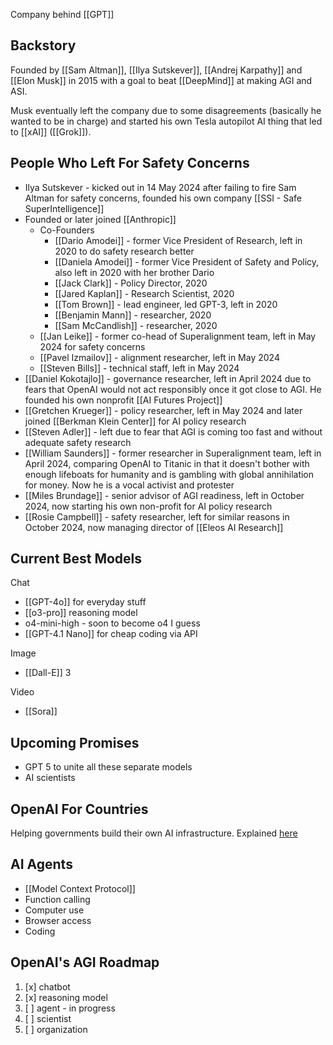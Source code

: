 Company behind [[GPT]]

## Backstory
Founded by [[Sam Altman]], [[Ilya Sutskever]], [[Andrej Karpathy]] and [[Elon Musk]] in 2015 with a goal to beat [[DeepMind]] at making AGI and ASI.

Musk eventually left the company due to some disagreements (basically he wanted to be in charge) and started his own Tesla autopilot AI thing that led to [[xAI]] ([[Grok]]).

## People Who Left For Safety Concerns
- Ilya Sutskever - kicked out in 14 May 2024 after failing to fire Sam Altman for safety concerns, founded his own company [[SSI - Safe SuperIntelligence]]
- Founded or later joined [[Anthropic]]
	- Co-Founders
		- [[Dario Amodei]] - former Vice President of Research, left in 2020 to do safety research better
		- [[Daniela Amodei]] - former Vice President of Safety and Policy, also left in 2020 with her brother Dario
		- [[Jack Clark]] - Policy Director, 2020
		- [[Jared Kaplan]] - Research Scientist, 2020
		- [[Tom Brown]] - lead engineer, led GPT-3, left in 2020
		- [[Benjamin Mann]] - researcher, 2020
		- [[Sam McCandlish]] - researcher, 2020
	- [[Jan Leike]] - former co-head of Superalignment team, left in May 2024 for safety concerns
	- [[Pavel Izmailov]] - alignment researcher, left in May 2024
	- [[Steven Bills]] - technical staff, left in May 2024
- [[Daniel Kokotajlo]] - governance researcher, left in April 2024 due to fears that OpenAI would not act responsibly once it got close to AGI. He founded his own nonprofit [[AI Futures Project]]
- [[Gretchen Krueger]] - policy researcher, left in May 2024 and later joined [[Berkman Klein Center]] for AI policy research
- [[Steven Adler]] - left due to fear that AGI is coming too fast and without adequate safety research
- [[William Saunders]] - former researcher in Superalignment team, left in April 2024, comparing OpenAI to Titanic in that it doesn't bother with enough lifeboats for humanity and is gambling with global annihilation for money. Now he is a vocal activist and protester
- [[Miles Brundage]] - senior advisor of AGI readiness, left in October 2024, now starting his own non-profit for AI policy research
- [[Rosie Campbell]] - safety researcher, left for similar reasons in October 2024, now managing director of [[Eleos AI Research]]

## Current Best Models
Chat
- [[GPT-4o]] for everyday stuff
- [[o3-pro]] reasoning model
- o4-mini-high - soon to become o4 I guess
- [[GPT-4.1 Nano]] for cheap coding via API

Image
- [[Dall-E]] 3

Video
- [[Sora]]

## Upcoming Promises
- GPT 5 to unite all these separate models
- AI scientists

## OpenAI For Countries
Helping governments build their own AI infrastructure.
Explained [here](https://openai.com/global-affairs/openai-for-countries/)

## AI Agents
- [[Model Context Protocol]]
- Function calling
- Computer use
- Browser access
- Coding

## OpenAI's AGI Roadmap
1. [x] chatbot
2. [x] reasoning model
3. [ ] agent - in progress
4. [ ] scientist
5. [ ] organization
